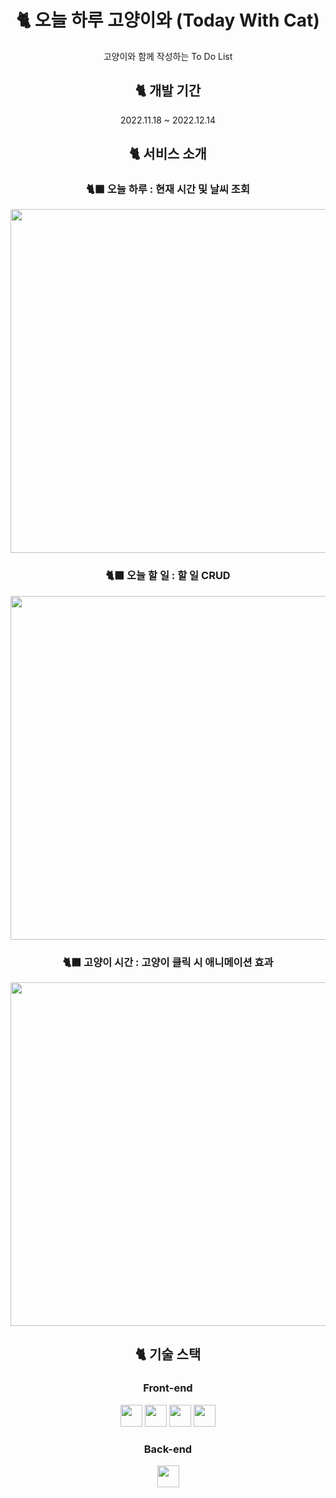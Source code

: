 <div align=center>
  
# 🐈 오늘 하루 고양이와 (Today With Cat)
고양이와 함께 작성하는 To Do List

## 🐈 개발 기간
2022.11.18 ~ 2022.12.14

## 🐈 서비스 소개

### 🐈‍⬛ 오늘 하루 : 현재 시간 및 날씨 조회
<img width=550 src="https://github.com/9lumint/today-with-cat/assets/131740436/eebf9ccf-0d7c-4bfe-9a2d-a6e6db9af495"><br/>

### 🐈‍⬛ 오늘 할 일 : 할 일 CRUD
<img width=550 src="https://github.com/9lumint/today-with-cat/assets/131740436/fd3fd595-db7c-4551-9ac0-adbfd47b5b20"><br/>

### 🐈‍⬛ 고양이 시간 : 고양이 클릭 시 애니메이션 효과
<img width=550 src="https://github.com/9lumint/today-with-cat/assets/131740436/1eda4717-ab32-40a7-9c06-abace599bd99"><br/>

## 🐈 기술 스택

### Front-end

<img src="https://img.shields.io/badge/JavaScript-F7DF1E?style=for-the-badge&amp;logo=javaScript&amp;logoColor=white" height="35"> 
<img src="https://img.shields.io/badge/React-61DAFB?style=for-the-badge&amp;logo=react&amp;logoColor=black" height="35">  
<img src="https://img.shields.io/badge/Styled Components-DB7093?style=for-the-badge&amp;logo=styled-components&amp;logoColor=white" height="35">
<img src="https://img.shields.io/badge/Axios-5A29E4?style=for-the-badge&amp;logo=axios&amp;logoColor=white" height="35">

### Back-end

<img src="https://img.shields.io/badge/Express-000000?style=for-the-badge&amp;logo=Express&amp;logoColor=white" height="35">

</div>
